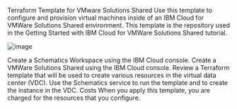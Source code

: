 Terraform Template for VMware Solutions Shared
Use this template to configure and provision virtual machines inside of an IBM Cloud for VMWare Solutions Shared environment. This template is the repository used in the Getting Started with IBM Cloud for VMWare Solutions Shared tutorial.

![image](https://user-images.githubusercontent.com/119359193/204375034-4003cbcc-4dfb-48d9-b633-06cd2875426c.png)


Create a Schematics Workspace using the IBM Cloud console.
Create a VMWare Solutions Shared using the IBM Cloud console.
Review a Terraform template that will be used to create various resources in the virtual data center (VDC).
Use the Schematics service to run the template and to create the instance in the VDC.
Costs
When you apply this template, you are charged for the resources that you configure.
